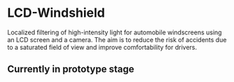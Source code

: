 # LCD-Windshield
Localized filtering of high-intensity light for automobile windscreens using an LCD screen and a camera. The aim is to reduce the risk of accidents due to a saturated field of view and improve comfortability for drivers.


## Currently in prototype stage
